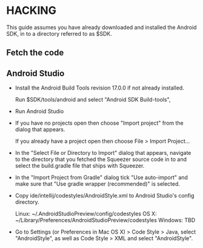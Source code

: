 HACKING
=======

This guide assumes you have already downloaded and installed the Android
SDK, in to a directory referred to as $SDK.

Fetch the code
--------------


Android Studio
--------------

*   Install the Android Build Tools revision 17.0.0 if not already installed.

    Run $SDK/tools/android and select "Android SDK Build-tools",

*   Run Android Studio

*   If you have no projects open then choose "Import project" from the dialog
    that appears.

    If you already have a project open then choose File > Import Project...

*   In the "Select File or Directory to Import" dialog that appears, navigate
    to the directory that you fetched the Squeezer source code in to and
    select the build.gradle file that ships with Squeezer.

*   In the "Import Project from Gradle" dialog tick "Use auto-import" and
    make sure that "Use gradle wrapper (recommended)" is selected.

*   Copy ide/intellij/codestyles/AndroidStyle.xml to Android Studio's config
    directory.

    Linux: ~/.AndroidStudioPreview/config/codestyles
    OS X: ~/Library/Preferences/AndroidStudioPreview/codestyles
    Windows: TBD

*   Go to Settings (or Preferences in Mac OS X) > Code Style > Java, select
    "AndroidStyle", as well as Code Style > XML and select "AndroidStyle".
